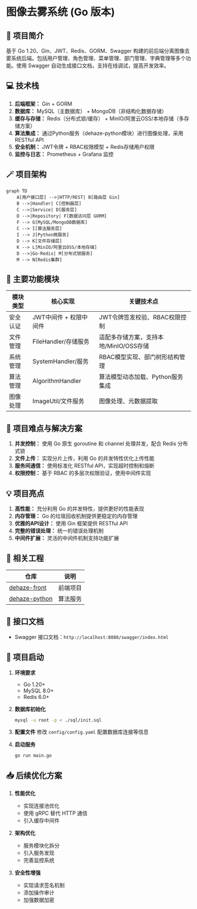 # 图像去雾系统 (Go 版本)

## 📢 项目简介

基于 Go 1.20、Gin、JWT、Redis、GORM、Swagger 构建的前后端分离图像去雾系统后端。包括用户管理、角色管理、菜单管理、部门管理、字典管理等多个功能。使用 Swagger 自动生成接口文档，支持在线调试，提高开发效率。

## 💻 技术栈

1. **后端框架：** Gin + GORM
2. **数据库：** MySQL（主数据库） + MongoDB（非结构化数据存储）
3. **缓存与存储：** Redis（分布式锁/缓存） + MinIO/阿里云OSS/本地存储（多存储方案）
4. **算法集成：** 通过Python服务（dehaze-python模块）进行图像处理，采用RESTful API
5. **安全机制：** JWT令牌 + RBAC权限模型 + Redis存储用户权限
6. **监控与日志：** Prometheus + Grafana 监控

## 🪄 项目架构

```mermaid
graph TD
    A[用户接口层] -->|HTTP/REST| B[路由层 Gin]
    B -->|Handler| C[控制器层]
    C -->|Service| D[服务层]
    D -->|Repository| F[数据访问层 GORM]
    F --> G[MySQL/MongoDB数据库]
    C --> I[算法服务层]
    I --> J[Python微服务]
    D --> K[文件存储层]
    K --> L[MinIO/阿里云OSS/本地存储]
    D -->|Go-Redis| M[分布式锁服务]
    M --> N[Redis集群]
```

## 🛞 主要功能模块

| 模块类型 | 核心实现               | 关键技术点                          |
|------|--------------------|---------------------------------|
| 安全认证 | JWT中间件 + 权限中间件    | JWT令牌签发校验、RBAC权限控制             |
| 文件管理 | FileHandler/存储服务   | 适配多存储方案，支持本地/MinIO/OSS存储       |
| 系统管理 | SystemHandler/服务   | RBAC模型实现、部门树形结构管理              |
| 算法管理 | AlgorithmHandler   | 算法模型动态加载、Python服务集成            |
| 图像处理 | ImageUtil/文件服务     | 图像处理、元数据提取                     |

## 🚨 项目难点与解决方案

1. **并发控制：** 使用 Go 原生 goroutine 和 channel 处理并发，配合 Redis 分布式锁
2. **文件上传：** 实现分片上传，利用 Go 的并发特性优化上传性能
3. **服务间通信：** 使用标准化 RESTful API，实现超时控制和熔断
4. **权限控制：** 基于 RBAC 的多层次权限验证，使用中间件实现

## 💡 项目亮点

1. **高性能：** 充分利用 Go 的并发特性，提供更好的性能表现
2. **内存管理：** Go 的垃圾回收机制提供更稳定的内存管理
3. **优雅的API设计：** 使用 Gin 框架提供 RESTful API
4. **完整的错误处理：** 统一的错误处理机制
5. **中间件扩展：** 灵活的中间件机制支持功能扩展

## 🌺 相关工程

| 仓库                                                      | 说明       |
|---------------------------------------------------------|----------|
| [dehaze-front](https://github.com/your-repo/dehaze-front) | 前端项目     |
| [dehaze-python](https://github.com/your-repo/dehaze-python) | 算法服务     |

## 🌈 接口文档

- Swagger 接口文档：`http://localhost:8080/swagger/index.html`

## 🚀 项目启动

1. **环境要求**
   - Go 1.20+
   - MySQL 8.0+
   - Redis 6.0+

2. **数据库初始化**
   ```bash
   mysql -u root -p < ./sql/init.sql
   ```

3. **配置文件**
   修改 `config/config.yaml` 配置数据库连接等信息

4. **启动服务**
   ```bash
   go run main.go
   ```

## 📥 后续优化方案

1. **性能优化**
   - 实现连接池优化
   - 使用 gRPC 替代 HTTP 通信
   - 引入缓存中间件

2. **架构优化**
   - 服务模块化拆分
   - 引入服务发现
   - 完善监控系统

3. **安全性增强**
   - 实现请求签名机制
   - 添加操作审计
   - 加强数据加密
